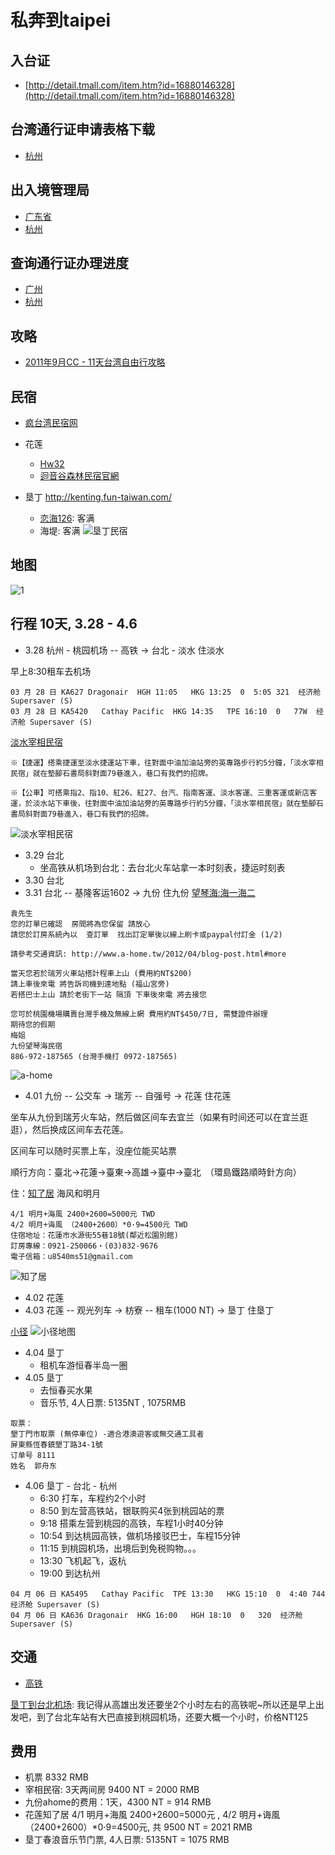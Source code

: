 # 私奔到taipei

## 入台证

* [http://detail.tmall.com/item.htm?id=16880146328](http://detail.tmall.com/item.htm?id=16880146328)

## 台湾通行证申请表格下载

* [杭州](http://www.hzcrj.gov.cn/)

## 出入境管理局

* [广东省](http://www.gdcrj.com/)
* [杭州](http://www.hzcrj.gov.cn/)

## 查询通行证办理进度

* [广州](http://www.gdcrj.com/wsfwdt/zjsd/)
* [杭州](http://www.zjsgat.gov.cn:8080/was/portals/webSend/crj.jsp)

## 攻略

* [2011年9月CC - 11天台湾自由行攻略](http://www.douban.com/group/topic/22910437/)

## 民宿

* [疯台湾民宿网](http://www.fun-taiwan.com/)

* 花莲
  - [Hw32](http://hualien.fun-taiwan.com/OuterWeb/Container.aspx?hid=002-I041)
  - [迴音谷森林民宿官網](http://hualien.fun-taiwan.com/OuterWeb/Container.aspx?hid=002-418)
* 垦丁 http://kenting.fun-taiwan.com/
  - [恋海126](http://www.lovesea126.idv.tw/): 客满
  - 海堤: 客满
![垦丁民宿](http://nfs.nodeblog.org/c/a/ca05d64139815073c646c22030b34ac9.png)

## 地图

![1](http://ww2.sinaimg.cn/large/6cfc7910jw1e26xoryax9j.jpg)

## 行程 10天, 3.28 - 4.6

* 3.28 杭州 - 桃园机场 -- 高铁 -> 台北 - 淡水 住淡水 

早上8:30租车去机场

```
03 月 28 日 KA627 Dragonair  HGH 11:05   HKG 13:25  0  5:05 321  经济舱 Supersaver (S)
03 月 28 日 KA5420   Cathay Pacific  HKG 14:35   TPE 16:10  0   77W  经济舱 Supersaver (S)
```

[淡水宰相民宿](http://zs.okgo.tw/traffic.html)

```
※【捷運】搭乘捷運至淡水捷運站下車，往對面中油加油站旁的英專路步行約5分鐘，「淡水宰相民宿」就在墊腳石書局斜對面79巷進入，巷口有我們的招牌。

※【公車】可搭乘指2、指10、紅26、紅27、台汽、指南客運、淡水客運、三重客運或新店客運，於淡水站下車後，往對面中油加油站旁的英專路步行約5分鐘，「淡水宰相民宿」就在墊腳石書局斜對面79巷進入，巷口有我們的招牌。
```

![淡水宰相民宿](http://nfs.nodeblog.org/f/d/fdafd91c9ed51022512cc6fa6c9b9573.jpg)

* 3.29 台北
  * 坐高铁从机场到台北：去台北火车站拿一本时刻表，捷运时刻表
* 3.30 台北
* 3.31 台北 -- 基隆客运1602 -> 九份 住九份 [望琴海:海一海二](http://www.a-home.tw/2009/06/blog-post_24.html)

```
袁先生
您的訂單已確認  房間將為您保留 請放心
請您於訂房系統內以  查訂單  找出訂定單後以線上刷卡或paypal付訂金 (1/2)
 
請參考交通資訊: http://www.a-home.tw/2012/04/blog-post.html#more

當天您若於瑞芳火車站搭計程車上山 (費用約NT$200) 
請上車後來電 將告訴司機到達地點 (福山宮旁)
若搭巴士上山 請於老街下一站 隔頂 下車後來電 將去接您

您可於桃園機場購賣台灣手機及無線上網 費用約NT$450/7日, 需雙證件辦理
期待您的假期
梅姐
九份望琴海民宿
886-972-187565 (台灣手機打 0972-187565)
```

![a-home](http://nfs.nodeblog.org/f/0/f0020492c4e11fc75b9603622a904727.jpg)
  
* 4.01 九份 -- 公交车 -> 瑞芳 -- 自强号 -> 花莲 住花莲 

坐车从九份到瑞芳火车站，然后做区间车去宜兰（如果有时间还可以在宜兰逛逛），然后换成区间车去花莲。

区间车可以随时买票上车，没座位能买站票

順行方向：臺北→花蓮→臺東→高雄→臺中→臺北　（環島鐵路順時針方向）

住：[知了居](http://www.cicada-home.com.tw/room01.html) 海风和明月

```
4/1 明月+海風 2400+2600=5000元 TWD
4/2 明月+诲風 （2400+2600）*0·9=4500元 TWD
住宿地址：花蓮市水源街55巷18號(鄰近松園別館) 
訂房專線：0921-250066‧(03)832-9676
電子信箱：u8540ms51@gmail.com
```
![知了居](http://nfs.nodeblog.org/8/7/877abf63f6c29e5a5d4dc8ed2d4dc0c6.jpg)
  
* 4.02 花莲
* 4.03 花莲 -- 观光列车 -> 枋寮 -- 租车(1000 NT) -> 垦丁 住垦丁

[小径](http://www.kenting.net.tw/)
![小径地图](http://nfs.nodeblog.org/3/0/307c4d02c44dad01ad5a45bb9d586cba.gif)

* 4.04 垦丁
  - 租机车游恒春半岛一圈
* 4.05 垦丁
  - 去恒春买水果
  - 音乐节, 4人日票: 5135NT , 1075RMB
  
```
取票：
墾丁門市取票 (無停車位) -適合港澳遊客或無交通工具者 
屏東縣恆春鎮墾丁路34-1號
订单号 8111
姓名  郭舟东
```
  
* 4.06 垦丁 - 台北 - 杭州
    - 6:30  打车，车程约2个小时
    - 8:50  到左营高铁站，银联购买4张到桃园站的票
    - 9:18  搭乘左营到桃园的高铁，车程1小时40分钟
    - 10:54 到达桃园高铁，做机场接驳巴士，车程15分钟
    - 11:15 到桃园机场，出境后到免税购物。。。
    - 13:30 飞机起飞，返杭 
    - 19:00 到达杭州

```
04 月 06 日 KA5495   Cathay Pacific  TPE 13:30   HKG 15:10  0  4:40 744  经济舱 Supersaver (S)
04 月 06 日 KA636 Dragonair  HKG 16:00   HGH 18:10  0   320  经济舱 Supersaver (S)
```

## 交通

* [高铁](http://www.thsrc.com.tw/tc/index.asp)

[垦丁到台北机场](http://www.douban.com/group/topic/19442642/):
我记得从高雄出发还要坐2个小时左右的高铁呢~所以还是早上出发吧，到了台北车站有大巴直接到桃园机场，还要大概一个小时，价格NT125

## 费用

* 机票 8332 RMB
* 宰相民宿: 3天两间房 9400 NT = 2000 RMB
* 九份ahome的费用：1天，4300 NT = 914 RMB
* 花莲知了居 4/1 明月+海風 2400+2600=5000元 , 4/2 明月+诲風 （2400+2600）*0·9=4500元, 共 9500 NT = 2021 RMB
* 垦丁春浪音乐节门票, 4人日票: 5135NT = 1075 RMB

